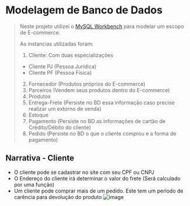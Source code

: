# Modelagem de Banco de Dados

>Neste projeto utilizei o [MySQL Workbench](https://www.mysql.com/products/workbench/) para modelar um escopo de E-commerce. 
>
>As instancias utilizadas foram:
>1. Cliente: Com duas especializações
> * Cliente PJ (Pessoa Jurídica)
> * Cliente PF (Pessoa Física)
>2. Fornecedor (Produtos próprios do E-commerce)
>3. Parceiros  (Vendem seus produtos dentro do E-commerce)
>4. Produtos
>5. Entrega-Frete (Persiste no BD essa informação caso precise realizar um extorno de venda)
>6. Estoque 
>7. Pagamento (Persiste no BD as informações de cartão de Crédito/Débito do cliente)
>8. Pedido (Persiste no BD o que o cliente comprou e a forma de pagamento)

## Narrativa - Cliente
* O cliente pode se cadastrar no site com seu CPF ou CNPJ
* O Endereço do cliente irá determinar o valor do frete (Será calculado por uma função)
* Um cliente pode comprar mais de um pedido. Este tem um período de carência para devolução do produto
![image](https://user-images.githubusercontent.com/42256375/201388448-f5a01be4-151d-47eb-891f-64e2b9bc1885.png)

